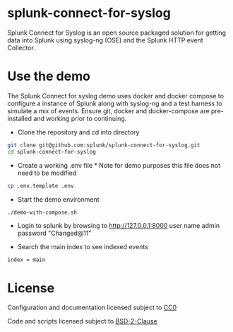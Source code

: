 # splunk-connect-for-syslog

Splunk Connect for Syslog is an open source packaged solution for 
getting data into Splunk using syslog-ng (OSE) and the Splunk 
HTTP event Collector. 

# Use the demo

The Splunk Connect for syslog demo uses docker and docker compose
to configure a instance of Splunk along with syslog-ng and a test
harness to simulate a mix of events. Ensure git, docker and docker-compose
are pre-installed and working prior to continuing.


- Clone the repository and cd into directory

```bash
git clone git@github.com:splunk/splunk-connect-for-syslog.git
cd splunk-connect-for-syslog
```

- Create a working .env file * Note for demo purposes this file does not need to be modified

```bash
cp .env.template .env
```

- Start the demo environment

```bash
./demo-with-compose.sh
```

- Login to splunk by browsing to http://127.0.0.1:8000 user name admin password "Changed@11"

- Search the main index to see indexed events

```spl
index = main
```

# License



Configuration and documentation licensed subject to [CC0](LICENSE-CC0)

Code and scripts licensed subject to [BSD-2-Clause](LICENSE-BSD2) 
